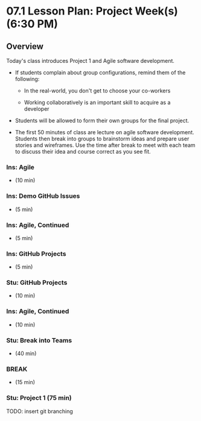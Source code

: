 # 07.1 Lesson Plan: Project Week(s) (6:30 PM)

## Overview

Today's class introduces Project 1 and Agile software development.

- If students complain about group configurations, remind them of the following:

  - In the real-world, you don't get to choose your co-workers

  - Working collaboratively is an important skill to acquire as a developer

- Students will be allowed to form their own groups for the final project.

- The first 50 minutes of class are lecture on agile software development. Students then break into groups to brainstorm ideas and prepare user stories and wireframes. Use the time after break to meet with each team to discuss their idea and course correct as you see fit.

### Ins: Agile

 - (10 min)

### Ins: Demo GitHub Issues

 - (5 min)

### Ins: Agile, Continued

 - (5 min)

### Ins: GitHub Projects

 - (5 min)

### Stu: GitHub Projects

 - (10 min)

### Ins: Agile, Continued

 - (10 min)

### Stu: Break into Teams

- (40 min)

### BREAK

 - (15 min)

### Stu: Project 1 (75 min)

TODO: insert git branching
